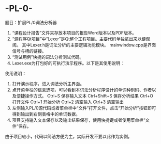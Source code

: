 # -PL-0-
题目：扩展PL/0词法分析器
1. “课程设计报告”文件夹存放本项目的报告Word版本以及PDF版本。
2. “源程序Qt项目”中“Lexer”是Qt整个工程项目。主要代码单独拿出来以便观阅。
其中Lexer.h是词法分析的主要逻辑功能模块。
mainwindow.cpp是界面信号与槽的链接。
3. “测试用例”快捷的词法分析测试代码。
4.  Lexer.exe为打包好的可执行演示程序。以下是其使用说明：

使用说明：
1. 打开演示程序，进入词法分析主界面。
2. 点开菜单栏的信息选项，可以看到本词法分析程序设计的单词种别码、作者以及便捷操作方式。
Ctrl+S            保存输入文本
Ctrl+Shift+S  保存分析结果
Ctrl+O           打开文件
Ctrl+1            开始分析
Ctrl+2            清空输入
Ctrl+3            清空输出
3. 左侧输入PL/0源代码或者菜单栏中“文件”打开文件，点击“开始分析”按钮即可得到输出到右侧表格中的单词数据。
4. 项目支持输入文本保存以及输出结果保存，使用快捷键或者使用菜单栏“文件”保存。

由于项目较小，代码以简洁方便为主，实际开发不要以此作为实例。
